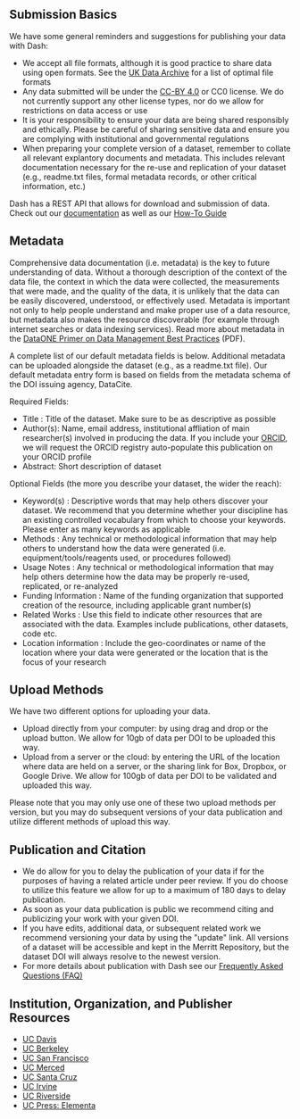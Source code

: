 ## Submission Basics
We have some general reminders and suggestions for publishing your data with Dash:

- We accept all file formats, although it is good practice to share data using open formats. See the [UK Data Archive](http://www.data-archive.ac.uk/create-manage/format/formats-table) for a list of optimal file formats
- Any data submitted will be under the [CC-BY 4.0](https://creativecommons.org/licenses/by/4.0/) or CC0 license. We do not currently support any other license types, nor do we allow for restrictions on data access or use
- It is your responsibility to ensure your data are being shared responsibly and ethically. Please be careful of sharing sensitive data and ensure you are complying with institutional and governmental regulations
- When preparing your complete version of a dataset, remember to collate all relevant explantory documents and metadata. This includes relevant documentation necessary for the re-use and replication of your dataset (e.g., readme.txt files, formal metadata records, or other critical information, etc.)

Dash has a REST API that allows for download and submission of data. Check out our [documentation](https://dash.ucop.edu/api/docs/index.html) as well as our [How-To Guide](https://github.com/CDLUC3/stash/blob/master/stash_api/basic_submission.md)


## Metadata
Comprehensive data documentation (i.e. metadata) is the key to future understanding of data. Without a thorough description of the context of the data file, the context in which the data were collected, the measurements that were made, and the quality of the data, it is unlikely that the data can be easily discovered, understood, or effectively used. Metadata is important not only to help people understand and make proper use of a data resource, but metadata also makes the resource discoverable (for example through internet searches or data indexing services). Read more about metadata in the [DataONE Primer on Data Management Best Practices](http://www.dataone.org/sites/all/documents/DataONE_BP_Primer_020212.pdf)
(PDF).

A complete list of our default metadata fields is below. Additional metadata can be uploaded alongside the dataset (e.g., as a readme.txt file). Our default metadata entry form is based on fields from the metadata schema of the DOI issuing agency, DataCite.

Required Fields:

- Title : Title of the dataset. Make sure to be as descriptive as possible
- Author(s): Name, email address, institutional affliation of main researcher(s) involved in producing the data.  If you include your [ORCID](http://orcid.org), we will request the ORCID registry auto-populate this publication on your ORCID profile
- Abstract: Short description of dataset

Optional Fields (the more you describe your dataset, the wider the reach):

- Keyword(s) : Descriptive words that may help others discover your dataset. We recommend that you determine whether your discipline has an existing controlled vocabulary from which to choose your keywords. Please enter as many keywords as applicable
- Methods : Any technical or methodological information that may help others to understand how the data were generated (i.e. equipment/tools/reagents used, or procedures followed)
- Usage Notes : Any technical or methodological information that may help others determine how the data may be properly re-used, replicated, or re-analyzed
- Funding Information : Name of the funding organization that supported creation of the resource, including applicable grant number(s)
- Related Works : Use this field to indicate other resources that are associated with the data. Examples include publications, other datasets, code etc.
-  Location information : Include the geo-coordinates or name of the location where your data were generated or the location that is the focus of your research

## Upload Methods
We have two different options for uploading your data. 
- Upload directly from your computer: by using drag and drop or the upload button. We allow for 10gb of data per DOI to be uploaded this way. 
- Upload from a server or the cloud: by entering the URL of the location where data are held on a server, or the sharing link for Box, Dropbox, or Google Drive. We allow for 100gb of data per DOI to be validated and uploaded this way.

Please note that you may only use one of these two upload methods per version, but you may do subsequent versions of your data publication and utilize different methods of upload this way.

## Publication and Citation
- We do allow for you to delay the publication of your data if for the purposes of having a related article under peer review. If you do choose to utilize this feature we allow for up to a maximum of 180 days to delay publication. 
- As soon as your data publication is public we recommend citing and publicizing your work with your given DOI. 
- If you have edits, additional data, or subsequent related work we recommend versioning your data by using the "update" link. All versions of a dataset will be accessible and kept in the Merritt Repository, but the dataset DOI will always resolve to the newest version. 
- For more details about publication with Dash see our [Frequently Asked Questions (FAQ)](/stash/faq/)

## Institution, Organization, and Publisher Resources

- [UC Davis](https://www.library.ucdavis.edu/service/data-management/)
- [UC Berkeley](http://researchdata.berkeley.edu/)
- [UC San Francisco](https://www.library.ucsf.edu/data-science/data/)
- [UC Merced](http://library.ucmerced.edu/digital-curation-and-scholarship/)
- [UC Santa Cruz](http://guides.library.ucsc.edu/datamanagement/)
- [UC Irvine](http://guides.lib.uci.edu/datamanagement/)
- [UC Riverside](https://library.ucr.edu/research-services/managing-your-data/)
- [UC Press: Elementa](https://www.elementascience.org/about/data-guidelines/#deposit-of-primary-data/)

